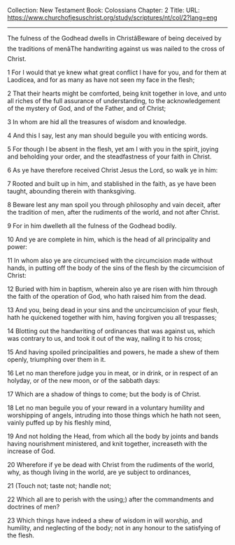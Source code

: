 Collection: New Testament
Book: Colossians
Chapter: 2
Title: 
URL: https://www.churchofjesuschrist.org/study/scriptures/nt/col/2?lang=eng

---

The fulness of the Godhead dwells in ChristâBeware of being deceived by the traditions of menâThe handwriting against us was nailed to the cross of Christ.

1 For I would that ye knew what great conflict I have for you, and for them at Laodicea, and for as many as have not seen my face in the flesh;

2 That their hearts might be comforted, being knit together in love, and unto all riches of the full assurance of understanding, to the acknowledgement of the mystery of God, and of the Father, and of Christ;

3 In whom are hid all the treasures of wisdom and knowledge.

4 And this I say, lest any man should beguile you with enticing words.

5 For though I be absent in the flesh, yet am I with you in the spirit, joying and beholding your order, and the steadfastness of your faith in Christ.

6 As ye have therefore received Christ Jesus the Lord, so walk ye in him:

7 Rooted and built up in him, and stablished in the faith, as ye have been taught, abounding therein with thanksgiving.

8 Beware lest any man spoil you through philosophy and vain deceit, after the tradition of men, after the rudiments of the world, and not after Christ.

9 For in him dwelleth all the fulness of the Godhead bodily.

10 And ye are complete in him, which is the head of all principality and power:

11 In whom also ye are circumcised with the circumcision made without hands, in putting off the body of the sins of the flesh by the circumcision of Christ:

12 Buried with him in baptism, wherein also ye are risen with him through the faith of the operation of God, who hath raised him from the dead.

13 And you, being dead in your sins and the uncircumcision of your flesh, hath he quickened together with him, having forgiven you all trespasses;

14 Blotting out the handwriting of ordinances that was against us, which was contrary to us, and took it out of the way, nailing it to his cross;

15 And having spoiled principalities and powers, he made a shew of them openly, triumphing over them in it.

16 Let no man therefore judge you in meat, or in drink, or in respect of an holyday, or of the new moon, or of the sabbath days:

17 Which are a shadow of things to come; but the body is of Christ.

18 Let no man beguile you of your reward in a voluntary humility and worshipping of angels, intruding into those things which he hath not seen, vainly puffed up by his fleshly mind,

19 And not holding the Head, from which all the body by joints and bands having nourishment ministered, and knit together, increaseth with the increase of God.

20 Wherefore if ye be dead with Christ from the rudiments of the world, why, as though living in the world, are ye subject to ordinances,

21 (Touch not; taste not; handle not;

22 Which all are to perish with the using;) after the commandments and doctrines of men?

23 Which things have indeed a shew of wisdom in will worship, and humility, and neglecting of the body; not in any honour to the satisfying of the flesh.
